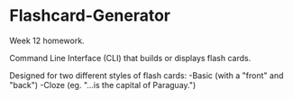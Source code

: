 # Flashcard-Generator
Week 12 homework. 

Command Line Interface (CLI) that builds or displays flash cards. 
 
Designed for two different styles of flash cards:
-Basic (with a "front" and "back")
-Cloze (eg. "...is the capital of Paraguay.")

